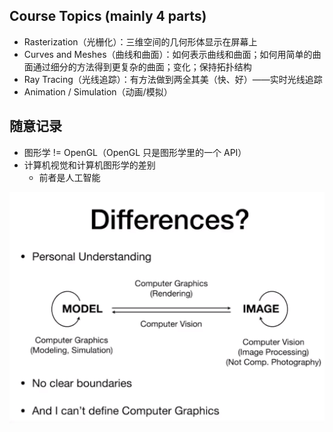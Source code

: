 ## Course Topics (mainly 4 parts)

- Rasterization（光栅化）：三维空间的几何形体显示在屏幕上
- Curves and Meshes（曲线和曲面）：如何表示曲线和曲面；如何用简单的曲面通过细分的方法得到更复杂的曲面；变化；保持拓扑结构
- Ray Tracing（光线追踪）：有方法做到两全其美（快、好）——实时光线追踪
- Animation / Simulation（动画/模拟）

## 随意记录

- 图形学 != OpenGL（OpenGL 只是图形学里的一个 API）
- 计算机视觉和计算机图形学的差别
  - 前者是人工智能

<img src="./img/image-20210225113542950.png" alt="image-20210225113542950" style="zoom:67%;" />